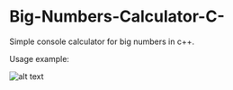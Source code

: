 # Big-Numbers-Calculator-C-
Simple console calculator for big numbers in c++.

Usage example:

![alt text](https://i.ibb.co/VSV1pwZ/usage-example-cpp.png)

